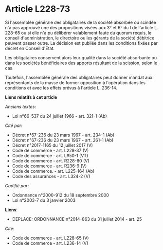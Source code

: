 # Article L228-73

Si l'assemblée générale des obligataires de la société absorbée ou scindée n'a pas approuvé une des propositions visées aux
3° et 6° du I de l'article L. 228-65 ou si elle n'a pu délibérer valablement faute du quorum requis, le conseil
d'administration, le directoire ou les gérants de la société débitrice peuvent passer outre. La décision est publiée dans les
conditions fixées par décret en Conseil d'Etat. 

Les obligataires conservent alors leur qualité dans la société absorbante ou dans les sociétés bénéficiaires des apports
résultant de la scission, selon le cas. 

Toutefois, l'assemblée générale des obligataires peut donner mandat aux représentants de la masse de former opposition à
l'opération dans les conditions et avec les effets prévus à l'article L. 236-14.

**Liens relatifs à cet article**

_Anciens textes_:

  - Loi n°66-537 du 24 juillet 1966 - art. 321-1 (Ab)

_Cité par_:

  - Décret n°67-236 du 23 mars 1967 - art. 234-1 (Ab)
  - Décret n°67-236 du 23 mars 1967 - art. 261-1 (Ab)
  - Décret n°2017-1165 du 12 juillet 2017 (V)
  - Code de commerce - art. L228-37 (V)
  - Code de commerce - art. L950-1 (VT)
  - Code de commerce - art. R228-80 (V)
  - Code de commerce - art. R236-9 (V)
  - Code de commerce. - art. L225-164 (Ab)
  - Code des assurances - art. L324-2 (V)

_Codifié par_:

  - Ordonnance n°2000-912 du 18 septembre 2000
  - Loi n°2003-7 du 3 janvier 2003

**Liens**:

  - DEPLACE: ORDONNANCE n°2014-863 du 31 juillet 2014 - art. 25

_Cite_:

  - Code de commerce - art. L228-65 (V)
  - Code de commerce - art. L236-14 (V)
